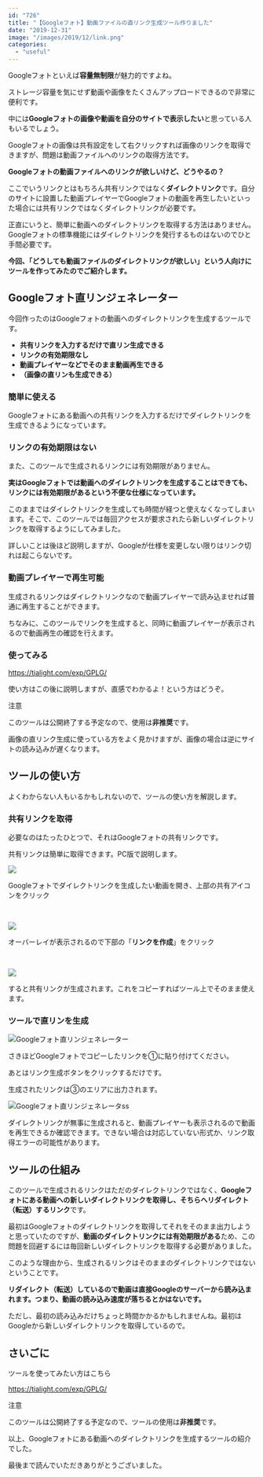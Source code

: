 ```yaml
---
id: "726"
title: "【Googleフォト】動画ファイルの直リンク生成ツール作りました"
date: "2019-12-31"
image: "/images/2019/12/link.png"
categories: 
  - "useful"
---
```


Googleフォトといえば**容量無制限**が魅力的ですよね。

ストレージ容量を気にせず動画や画像をたくさんアップロードできるので非常に便利です。

中には**Googleフォトの画像や動画を自分のサイトで表示したい**と思っている人もいるでしょう。

Googleフォトの画像は共有設定をして右クリックすれば画像のリンクを取得できますが、問題は動画ファイルへのリンクの取得方法です。

**Googleフォトの動画ファイルへのリンクが欲しいけど、どうやるの？**

ここでいうリンクとはもちろん共有リンクではなく**ダイレクトリンク**です。自分のサイトに設置した動画プレイヤーでGoogleフォトの動画を再生したいといった場合には共有リンクではなくダイレクトリンクが必要です。

正直にいうと、簡単に動画へのダイレクトリンクを取得する方法はありません。Googleフォトの標準機能にはダイレクトリンクを発行するものはないのでひと手間必要です。

**今回、「どうしても動画ファイルのダイレクトリンクが欲しい」という人向けにツールを作ってみたのでご紹介します。**

## Googleフォト直リンジェネレーター

今回作ったのはGoogleフォトの動画へのダイレクトリンクを生成するツールです。

- **共有リンクを入力するだけで直リン生成できる**
- **リンクの有効期限なし**
- **動画プレイヤーなどでそのまま動画再生できる**
- **（画像の直リンも生成できる）**

### 簡単に使える

Googleフォトにある動画への共有リンクを入力するだけでダイレクトリンクを生成できるようになっています。

### リンクの有効期限はない

また、このツールで生成されるリンクには有効期限がありません。

**実はGoogleフォトでは動画へのダイレクトリンクを生成することはできても、リンクには有効期限があるという不便な仕様になっています。**

このままではダイレクトリンクを生成しても時間が経つと使えなくなってしまいます。そこで、このツールでは毎回アクセスが要求されたら新しいダイレクトリンクを取得するようにしてみました。

詳しいことは後ほど説明しますが、Googleが仕様を変更しない限りはリンク切れは起こらないです。

### 動画プレイヤーで再生可能

生成されるリンクはダイレクトリンクなので動画プレイヤーで読み込ませれば普通に再生することができます。

ちなみに、このツールでリンクを生成すると、同時に動画プレイヤーが表示されるので動画再生の確認を行えます。

### 使ってみる

https://tialight.com/exp/GPLG/

使い方はこの後に説明しますが、直感でわかるよ！という方はどうぞ。

注意

このツールは公開終了する予定なので、使用は**非推奨**です。

画像の直リンク生成に使っている方をよく見かけますが、画像の場合は逆にサイトの読み込みが遅くなります。

## ツールの使い方

よくわからない人もいるかもしれないので、ツールの使い方を解説します。

### 共有リンクを取得

必要なのはたったひとつで、それはGoogleフォトの共有リンクです。

共有リンクは簡単に取得できます。PC版で説明します。

![](/images/2019/12/gpshare1.png)

Googleフォトでダイレクトリンクを生成したい動画を開き、上部の共有アイコンをクリック

 

![](/images/2019/12/gpshare2.png)

オーバーレイが表示されるので下部の「**リンクを作成**」をクリック

 

![](/images/2019/12/gpshare3.png)

すると共有リンクが生成されます。これをコピーすればツール上でそのまま使えます。

### ツールで直リンを生成

![Googleフォト直リンジェネレーター](/images/2019/12/GPLG_ss.png)

さきほどGoogleフォトでコピーしたリンクを①に貼り付けてください。

あとはリンク生成ボタンをクリックするだけです。

生成されたリンクは③のエリアに出力されます。

![Googleフォト直リンジェネレータss](/images/2019/12/GPLG_ss2.png)

ダイレクトリンクが無事に生成されると、動画プレイヤーも表示されるので動画を再生できるか確認できます。できない場合は対応していない形式か、リンク取得エラーの可能性があります。

## ツールの仕組み

このツールで生成されるリンクはただのダイレクトリンクではなく、**Googleフォトにある動画への新しいダイレクトリンクを取得し、そちらへリダイレクト（転送）するリンク**です。

最初はGoogleフォトのダイレクトリンクを取得してそれをそのまま出力しようと思っていたのですが、**動画のダイレクトリンクには有効期限がある**ため、この問題を回避するには毎回新しいダイレクトリンクを取得する必要がありました。

このような理由から、生成されるリンクはそのままのダイレクトリンクではないということです。

**リダイレクト（転送）しているので動画は直接Googleのサーバーから読み込まれます。つまり、動画の読み込み速度が落ちるとかはないです。**

ただし、最初の読み込みだけちょっと時間かかるかもしれませんね。最初はGoogleから新しいダイレクトリンクを取得しているので。

## さいごに

ツールを使ってみたい方はこちら

https://tialight.com/exp/GPLG/

注意

このツールは公開終了する予定なので、ツールの使用は**非推奨**です。

以上、Googleフォトにある動画へのダイレクトリンクを生成するツールの紹介でした。

最後まで読んでいただきありがとうございました。
